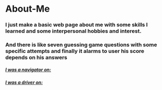 # About-Me

### I just make a basic web page about me with some skills I learned and some interpersonal hobbies and interest.

 ### And there is like seven guessing game questions with some specific attempts and finally it alarms to user his score depends on his answers

##### [I was a navigator on:](https://github.com/nawal-ahmad/About-Me/pull/1)

##### [I was a driver on:](https://github.com/maram-mustafa/About-me/pull/1)